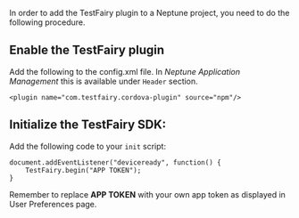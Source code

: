 In order to add the TestFairy plugin to a Neptune project, you need to do the following procedure.

## Enable the TestFairy plugin
Add the following to the config.xml file. In *Neptune Application Management* this is available under `Header` section.

```
<plugin name="com.testfairy.cordova-plugin" source="npm"/>
```

## Initialize the TestFairy SDK:

Add the following code to your `init` script:

```
document.addEventListener("deviceready", function() {
    TestFairy.begin("APP TOKEN");
}
```

Remember to replace **APP TOKEN** with your own app token as displayed in User Preferences page.
